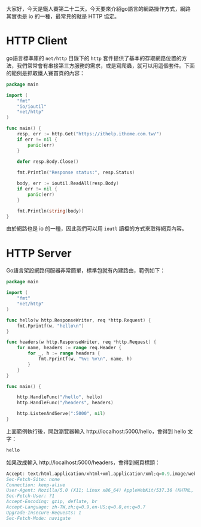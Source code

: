 大家好，今天是鐵人賽第二十二天。今天要來介紹go語言的網路操作方式，網路其實也是 io 的一種，最常見的就是 HTTP 協定。



# HTTP Client

go語言標準庫的 `net/http` 目錄下的 `http` 套件提供了基本的存取網路位置的方法，我們常常會有串接第三方服務的需求，或是寫爬蟲，就可以用這個套件。下面的範例是抓取鐵人賽首頁的內容：

```go
package main

import (
	"fmt"
	"io/ioutil"
	"net/http"
)

func main() {
	resp, err := http.Get("https://ithelp.ithome.com.tw/")
	if err != nil {
		panic(err)
	}
    
	defer resp.Body.Close()

	fmt.Println("Response status:", resp.Status)

    body, err := ioutil.ReadAll(resp.Body)
	if err != nil {
		panic(err)
	}

	fmt.Println(string(body))
}
```

由於網路也是 io 的一種，因此我們可以用 `ioutl` 讀檔的方式來取得網頁內容。



# HTTP Server

Go語言架設網路伺服器非常簡單，標準包就有內建路由，範例如下：

``` go
package main

import (
	"fmt"
	"net/http"
)

func hello(w http.ResponseWriter, req *http.Request) {
	fmt.Fprintf(w, "hello\n")
}

func headers(w http.ResponseWriter, req *http.Request) {
	for name, headers := range req.Header {
		for _, h := range headers {
			fmt.Fprintf(w, "%v: %v\n", name, h)
		}
	}
}

func main() {

	http.HandleFunc("/hello", hello)
	http.HandleFunc("/headers", headers)

	http.ListenAndServe(":5000", nil)
}
```

上面範例執行後，開啟瀏覽器輸入 http://localhost:5000/hello，會得到 hello 文字：

```bash
hello
```

如果改成輸入 http://localhost:5000/headers，會得到網頁標頭：

```go
Accept: text/html,application/xhtml+xml,application/xml;q=0.9,image/webp,image/apng,*/*;q=0.8,application/signed-exchange;v=b3
Sec-Fetch-Site: none
Connection: keep-alive
User-Agent: Mozilla/5.0 (X11; Linux x86_64) AppleWebKit/537.36 (KHTML, like Gecko) Chrome/77.0.3865.90 Safari/537.36
Sec-Fetch-User: ?1
Accept-Encoding: gzip, deflate, br
Accept-Language: zh-TW,zh;q=0.9,en-US;q=0.8,en;q=0.7
Upgrade-Insecure-Requests: 1
Sec-Fetch-Mode: navigate
```




